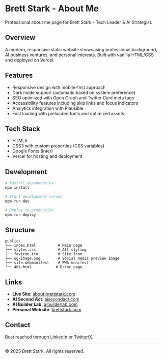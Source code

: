 # Brett Stark - About Me

Professional about me page for Brett Stark - Tech Leader & AI Strategist.

## Overview

A modern, responsive static website showcasing professional background, AI business ventures, and personal interests. Built with vanilla HTML/CSS and deployed on Vercel.

## Features

- Responsive design with mobile-first approach
- Dark mode support (automatic based on system preference)
- SEO optimized with Open Graph and Twitter Card meta tags
- Accessibility features including skip links and focus indicators
- Analytics integration with Plausible
- Fast loading with preloaded fonts and optimized assets

## Tech Stack

- HTML5
- CSS3 with custom properties (CSS variables)
- Google Fonts (Inter)
- Vercel for hosting and deployment

## Development

```bash
# Install dependencies
npm install

# Start development server
npm run dev

# Deploy to production
npm run deploy
```

## Structure

```
public/
├── index.html          # Main page
├── styles.css          # All styling
├── favicon.ico         # Site icon
├── og-image.png        # Social media preview image
├── site.webmanifest    # PWA manifest
└── 404.html           # Error page
```

## Links

- **Live Site**: [about.brettstark.com](https://about.brettstark.com)
- **AI Second Act**: [aisecondact.com](https://www.aisecondact.com)
- **AI Builder Lab**: [aibuilderlab.com](https://www.aibuilderlab.com)
- **Personal Website**: [brettstark.com](https://brettstark.com)

## Contact

Best reached through [LinkedIn](https://www.linkedin.com/in/brettstark/) or [Twitter/X](https://x.com/BrettStark).

---

© 2025 Brett Stark. All rights reserved.

